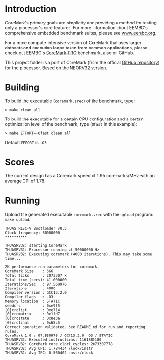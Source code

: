 
# Introduction

CoreMark's primary goals are simplicity and providing a method for testing only a processor's core features. For more information about EEMBC's comprehensive embedded benchmark suites, please see www.eembc.org.

For a more compute-intensive version of CoreMark that uses larger datasets and execution loops taken from common applications, please check out EEMBC's [CoreMark-PRO](https://www.github.com/eembc/coremark-pro) benchmark, also on GitHub.

This project folder is a port of CoreMark (from the official [GitHub repository](https://github.com/eembc/coremark)) for the processor. Based on the NEORV32 version.

# Building

To build the executable (`coremark.srec`) of the benchmark, type:

`> make clean all`

To build the executable for a certain CPU configuration and a certain optimization level of the benchmark, type (`Ofast` in this example):

`> make EFFORT=-Ofast clean all`

Default `EFFORT` is `-O3`.

# Scores

The current design has a Coremark speed of 1.95 coremarks/MHz with an average CPI of 1.78.

# Running

Upload the generated executable `coremark.srec` with the `upload` program: `make upload`.

```
THUAS RISC-V Bootloader v0.5
Clock frequency: 50000000
**********

THUASRV32: starting CoreMark
THUASRV32: Processor running at 50000000 Hz
THUASRV32: Executing coremark (4000 iterations). This may take some time...

2K performance run parameters for coremark.
CoreMark Size    : 666
Total ticks      : 2073307 k
Total time (secs): 41.000000
Iterations/Sec   : 97.560976
Iterations       : 4000
Compiler version : GCC13.2.0
Compiler flags   : -O3
Memory location  : STATIC
seedcrc          : 0xe9f5
[0]crclist       : 0xe714
[0]crcmatrix     : 0x1fd7
[0]crcstate      : 0x8e3a
[0]crcfinal      : 0x65c5
Correct operation validated. See README.md for run and reporting rules.
CoreMark 1.0 : 97.560976 / GCC13.2.0 -O3 / STATIC
THUASRV32: Executed instructions: 1161885180
THUASRV32: CoreMark core clock cycles: 2073307778
THUASRV32: Avg CPI: 1.784434 clock/instr
THUASRV32: Avg IPC: 0.560402 instr/clock
```
